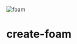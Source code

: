 ![foam](https://user-images.githubusercontent.com/83449998/215311404-df26c00f-f672-4856-bc89-e69de7a3ea04.png)
# create-foam







